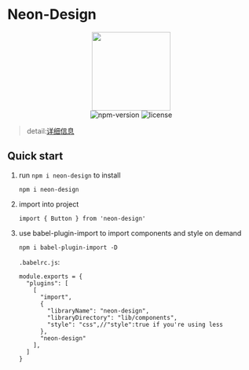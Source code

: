 # Neon-Design

<div align="center" height="160">
  <img  style="height:160px;width:160px;" height="160" width="160" src="https://tva1.sinaimg.cn/large/006wJXbzgy1gzfgthghjmj30e80e8gpf.jpg" />
</div>

<div align="center">
    <img src="https://img.shields.io/npm/v/neon-design?style=for-the-badge" alt="npm-version" />
    <img src="https://img.shields.io/npm/l/neon-design?style=for-the-badge" alt="license" />
</div>

> detail:[详细信息](https://ui.xaneon.com)


## Quick start

1. run `npm i neon-design` to install 

   ```
   npm i neon-design
   ```

2. import into project

    ```tsx
    import { Button } from 'neon-design'
    ```

3. use babel-plugin-import to import components and style on demand 

    ```
    npm i babel-plugin-import -D
    ```

    `.babelrc.js`:
    
    ```
    module.exports = {
      "plugins": [
        [
          "import",
          {
            "libraryName": "neon-design",
            "libraryDirectory": "lib/components",
            "style": "css",//"style":true if you're using less
          },
          "neon-design"
        ],
      ]
    }
    ```
    
    